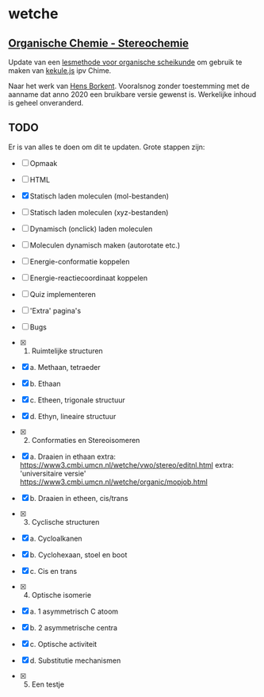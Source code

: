 # wetche

## [Organische Chemie - Stereochemie](https://kooi.github.io/wetche/stereo_kekulejs/index.html)

Update van een [lesmethode voor organische scheikunde](https://www3.cmbi.umcn.nl/wetche/vwo/stereo/) om gebruik te maken van [kekule.js](http://partridgejiang.github.io/Kekule.js/demos/index.html) ipv Chime.

Naar het werk van [Hens Borkent](mailto:borkent@cmbi.kun.nl). Vooralsnog zonder toestemming met de aanname dat anno 2020 een bruikbare versie gewenst is. Werkelijke inhoud is geheel onveranderd.

## TODO

Er is van alles te doen om dit te updaten. Grote stappen zijn:
  - [ ] Opmaak
  - [ ] HTML
  - [x] Statisch laden moleculen (mol-bestanden)
  - [ ] Statisch laden moleculen (xyz-bestanden)
  - [ ] Dynamisch (onclick) laden moleculen
  - [ ] Moleculen dynamisch maken (autorotate etc.)
  - [ ] Energie-conformatie koppelen
  - [ ] Energie-reactiecoordinaat koppelen
  - [ ] Quiz implementeren 
  - [ ] 'Extra' pagina's
  - [ ] Bugs

  - [x] 1. Ruimtelijke structuren
  - [x] a. Methaan, tetraeder
  - [x] b. Ethaan
  - [x] c. Etheen, trigonale structuur
  - [x] d. Ethyn, lineaire structuur
  - [x] 2. Conformaties en Stereoisomeren
  - [x] a. Draaien in ethaan
    extra: https://www3.cmbi.umcn.nl/wetche/vwo/stereo/editnl.html
    extra: 'universitaire versie' https://www3.cmbi.umcn.nl/wetche/organic/mopjob.html
  - [x] b. Draaien in etheen, cis/trans
  - [x] 3. Cyclische structuren
  - [x] a. Cycloalkanen
  - [x] b. Cyclohexaan, stoel en boot
  - [x] c. Cis en trans
  - [x] 4. Optische isomerie
  - [x] a. 1 asymmetrisch C atoom
  - [x] b. 2 asymmetrische centra
  - [x] c. Optische activiteit
  - [x] d. Substitutie mechanismen
  - [x] 5. Een testje
